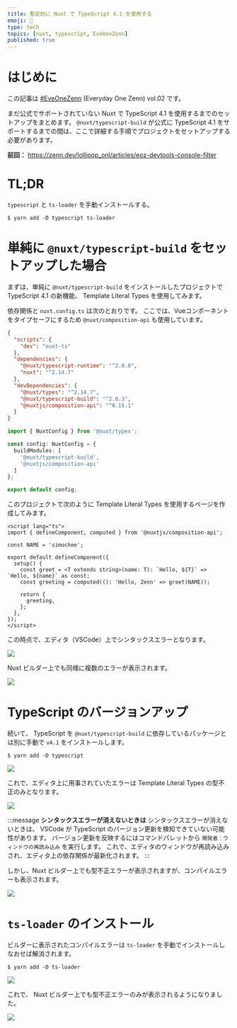 ```yaml
---
title: 暫定的に Nuxt で TypeScript 4.1 を使用する
emoji: 🍭
type: tech
topics: [nuxt, typescript, EveOneZenn]
published: true
---
```


# はじめに

この記事は [#EveOneZenn](https://zenn.dev/topics/eveonezenn) (Everyday One Zenn) vol.02 です。

まだ公式でサポートされていない Nuxt で TypeScript 4.1 を使用するまでのセットアップをまとめます。
`@nuxt/typescript-build` が公式に TypeScript 4.1 をサポートするまでの間は、ここで詳細する手順でプロジェクトをセットアップする必要があります。

**前回：**
https://zenn.dev/lollipop_onl/articles/eoz-devtools-console-filter

# TL;DR

`typescript` と `ts-loader` を手動インストールする。

```shell
$ yarn add -D typescript ts-loader
```

# 単純に `@nuxt/typescript-build` をセットアップした場合

まずは、単純に `@nuxt/typescript-build` をインストールしたプロジェクトで TypeScript 4.1 の新機能、 Template Literal Types を使用してみます。

依存関係と `nuxt.config.ts` は次のとおりです。
ここでは、Vueコンポーネントをタイプセーフにするため `@nuxt/composition-api` も使用しています。

```json:package.json
{
  "scripts": {
    "dev": "nuxt-ts"
  },
  "dependencies": {
    "@nuxt/typescript-runtime": "^2.0.0",
    "nuxt": "^2.14.7"
  },
  "devDependencies": {
    "@nuxt/types": "^2.14.7",
    "@nuxt/typescript-build": "^2.0.3",
    "@nuxtjs/composition-api": "^0.15.1"
  }
}
```

```ts:nuxt.config.ts
import { NuxtConfig } from '@nuxt/types';

const config: NuxtConfig = {
  buildModules: [
    '@nuxt/typescript-build',
    '@nuxtjs/composition-api'
  ]
};

export default config;
```

このプロジェクトで次のように Template Literal Types を使用するページを作成してみます。

```vue:pages/index.vue
<script lang="ts">
import { defineComponent, computed } from '@nuxtjs/composition-api';

const NAME = 'simochee';

export default defineComponent({
  setup() {
    const greet = <T extends string>(name: T): `Hello, ${T}` => `Hello, ${name}` as const;
    const greeting = computed((): 'Hello, Zenn' => greet(NAME));

    return {
      greeting,
    };
  },
});
</script>
```

この時点で、エディタ（VSCode）上でシンタックスエラーとなります。

![](https://storage.googleapis.com/zenn-user-upload/gf34zbo1nm9lwlsd2bcu8ohtbvf3)

Nuxt ビルダー上でも同様に複数のエラーが表示されます。

![](https://storage.googleapis.com/zenn-user-upload/3c4e9j8t0i1w17rds74exybiul8k)

# TypeScript のバージョンアップ

続いて、 TypeScript を `@nuxt/typescript-build` に依存しているパッケージとは別に手動で `v4.1` をインストールします。

```shell
$ yarn add -D typescript
```

![](https://storage.googleapis.com/zenn-user-upload/abmjukabl99aiuedh0bhxkuvrenv)

これで、エディタ上に用事されていたエラーは Template Literal Types の型不正のみとなります。

![](https://storage.googleapis.com/zenn-user-upload/gvmrv4a2grezurm0clivj7yg00t3)

:::message
**シンタックスエラーが消えないときは**
シンタックスエラーが消えないときは、 VSCode が TypeScript のバージョン更新を検知できていない可能性があります。
バージョン更新を反映するにはコマンドパレットから `開発者：ウィンドウの再読み込み` を実行します。
これで、エディタのウィンドウが再読み込みされ、エディタ上の依存関係が最新化されます。
:::

しかし、Nuxt ビルダー上でも型不正エラーが表示されますが、コンパイルエラーも表示されます。

![](https://storage.googleapis.com/zenn-user-upload/pbi3d45yshcmeuvbm6tz1w4j6mbs)

# `ts-loader` のインストール

ビルダーに表示されたコンパイルエラーは `ts-loader` を手動でインストールしなおせば解消されます。

```shell
$ yarn add -D ts-loader
```

![](https://storage.googleapis.com/zenn-user-upload/s3l6qg8prp3fycp6315yrx3cp6hz)

これで、 Nuxt ビルダー上でも型不正エラーのみが表示されるようになりました。

![](https://storage.googleapis.com/zenn-user-upload/80nko9ae38lg2qb2z1vzkuidz3ad)
